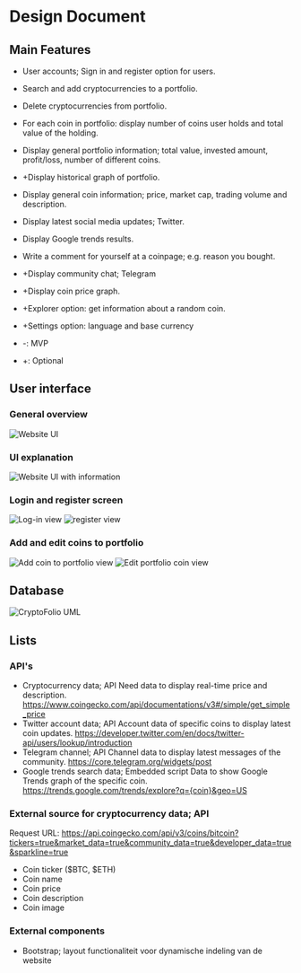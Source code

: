 # Design Document
## Main Features
- User accounts; Sign in and register option for users.
- Search and add cryptocurrencies to a portfolio.
- Delete cryptocurrencies from portfolio.
- For each coin in portfolio: display number of coins user holds and total value of the holding.
- Display general portfolio information; total value, invested amount, profit/loss, number of different coins.
- +Display historical graph of portfolio.


- Display general coin information; price, market cap, trading volume and description.
- Display latest social media updates; Twitter.
- Display Google trends results.
- Write a comment for yourself at a coinpage; e.g. reason you bought.
- +Display community chat; Telegram
- +Display coin price graph.


- +Explorer option: get information about  a random coin.
- +Settings option: language and base currency


- -: MVP
- +: Optional

## User interface
### General overview
![Website UI](doc/CF_BTC_logged-in.png)

### UI explanation
![Website UI with information](doc/CF_overview_info.png)

### Login and register screen
![Log-in view](doc/CF_sign-in.png)
![register view](doc/CF_register.png)

### Add and edit coins to portfolio
![Add coin to portfolio view](doc/CF_BTC_add-btc.png)
![Edit portfolio coin view](doc/CF_BTC_edit-btc.png)

## Database
![CryptoFolio UML](doc/cryptofolio_UML.png)

## Lists
### API's
- Cryptocurrency data; API
Need data to display real-time price and description.
https://www.coingecko.com/api/documentations/v3#/simple/get_simple_price 
- Twitter account data; API
Account data of specific coins to display latest coin updates.
https://developer.twitter.com/en/docs/twitter-api/users/lookup/introduction 
- Telegram channel; API
Channel data to display latest messages of the community.
https://core.telegram.org/widgets/post 
- Google trends search data; Embedded script
Data to show Google Trends graph of the specific coin.
https://trends.google.com/trends/explore?q={coin}&geo=US 

### External source for cryptocurrency data; API
Request URL:
https://api.coingecko.com/api/v3/coins/bitcoin?tickers=true&market_data=true&community_data=true&developer_data=true&sparkline=true
- Coin ticker ($BTC, $ETH)
- Coin name
- Coin price
- Coin description
- Coin image


### External components
- Bootstrap; layout functionaliteit voor dynamische indeling van de website



